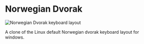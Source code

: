 # Norwegian Dvorak

![Norwegian Dvorak keyboard layout][1]

A clone of the Linux default Norwegian dvorak keyboard layout for windows.

[1]: https://raw.github.com/Thhethssmuz/Norwegian-Dvorak/master/Norwegian%20Dvorak.png
